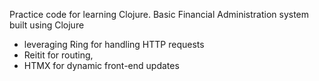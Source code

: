 Practice code for learning Clojure. 
Basic Financial Administration system built using Clojure
- leveraging Ring for handling HTTP requests
- Reitit for routing, 
- HTMX for dynamic front-end updates